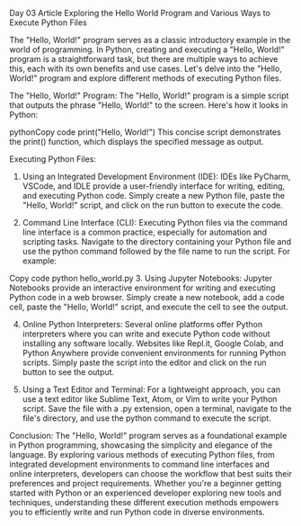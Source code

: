 Day 03 Article
Exploring the Hello World Program and Various Ways to Execute Python Files

The "Hello, World!" program serves as a classic introductory example in the world of programming. In Python, creating and executing a "Hello, World!" program is a straightforward task, but there are multiple ways to achieve this, each with its own benefits and use cases. Let's delve into the "Hello, World!" program and explore different methods of executing Python files.

The "Hello, World!" Program:
The "Hello, World!" program is a simple script that outputs the phrase "Hello, World!" to the screen. Here's how it looks in Python:

pythonCopy code
print("Hello, World!")
This concise script demonstrates the print() function, which displays the specified message as output.

Executing Python Files:
1. Using an Integrated Development Environment (IDE):
IDEs like PyCharm, VSCode, and IDLE provide a user-friendly interface for writing, editing, and executing Python code. Simply create a new Python file, paste the "Hello, World!" script, and click on the run button to execute the code.

2. Command Line Interface (CLI):
Executing Python files via the command line interface is a common practice, especially for automation and scripting tasks. Navigate to the directory containing your Python file and use the python command followed by the file name to run the script. For example:

Copy code
python hello_world.py
3. Using Jupyter Notebooks:
Jupyter Notebooks provide an interactive environment for writing and executing Python code in a web browser. Simply create a new notebook, add a code cell, paste the "Hello, World!" script, and execute the cell to see the output.

4. Online Python Interpreters:
Several online platforms offer Python interpreters where you can write and execute Python code without installing any software locally. Websites like Repl.it, Google Colab, and Python Anywhere provide convenient environments for running Python scripts. Simply paste the script into the editor and click on the run button to see the output.

5. Using a Text Editor and Terminal:
For a lightweight approach, you can use a text editor like Sublime Text, Atom, or Vim to write your Python script. Save the file with a .py extension, open a terminal, navigate to the file's directory, and use the python command to execute the script.

Conclusion:
The "Hello, World!" program serves as a foundational example in Python programming, showcasing the simplicity and elegance of the language. By exploring various methods of executing Python files, from integrated development environments to command line interfaces and online interpreters, developers can choose the workflow that best suits their preferences and project requirements. Whether you're a beginner getting started with Python or an experienced developer exploring new tools and techniques, understanding these different execution methods empowers you to efficiently write and run Python code in diverse environments.
